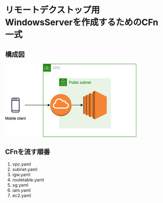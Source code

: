 # リモートデクストップ用WindowsServerを作成するためのCFn一式
## 構成図
![constitution](img/constitution.png)
## CFnを流す順番
1. vpc.yaml
2. subnet.yaml
3. igw.yaml
4. routetable.yaml
5. sg.yaml
6. iam.yaml
7. ec2.yaml